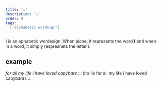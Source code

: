 ```yaml
---
title: 'i'
description: 'i'
order: 9
tags:
  ['alphabetic wordsign']
---
```


**I** is an aphabetic wordesign. When alone, it represents the word **I** and when in a word, it simply respresnets the letter i.

## example
 
*for all my life i have loved capybars*
::: braille
for all my life i have loved capybaras
:::